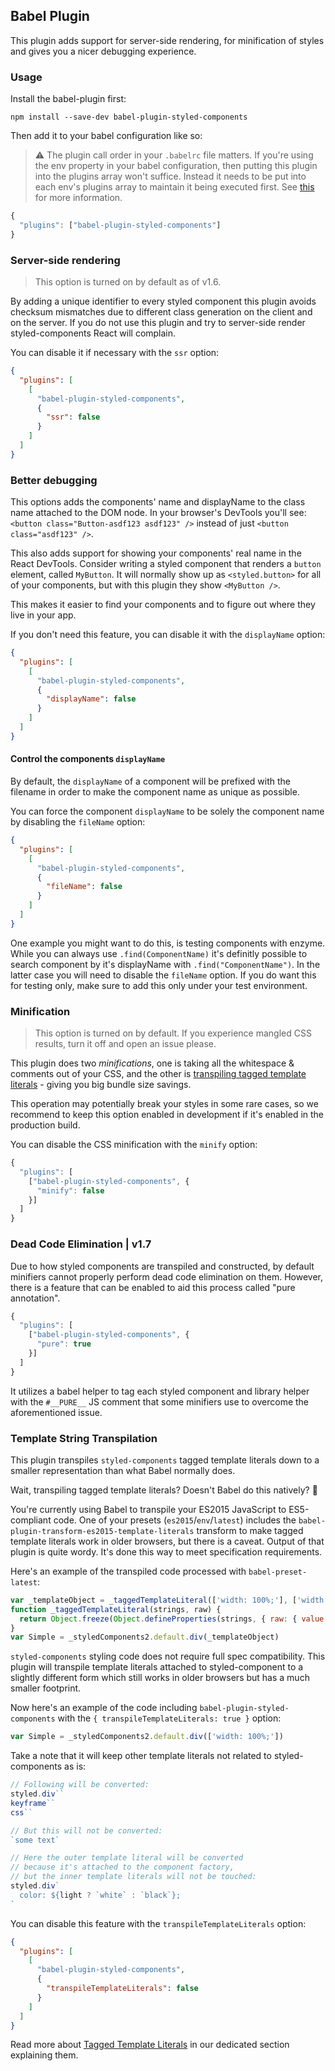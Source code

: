 ## Babel Plugin

This plugin adds support for server-side rendering, for minification of styles and gives you a nicer debugging experience.

### Usage

Install the babel-plugin first:

```
npm install --save-dev babel-plugin-styled-components
```

Then add it to your babel configuration like so:

> ⚠️ The plugin call order in your `.babelrc` file matters. If you're using the env property in your babel configuration, then putting this plugin into the plugins array won't suffice. Instead it needs to be put into each env's plugins array to maintain it being executed first. See [this](https://github.com/styled-components/babel-plugin-styled-components/issues/78) for more information.

```js
{
  "plugins": ["babel-plugin-styled-components"]
}
```

### Server-side rendering

> This option is turned on by default as of v1.6.

By adding a unique identifier to every styled component this plugin avoids checksum mismatches due to different class generation on the client and on the server. If you do not use this plugin and try to server-side render styled-components React will complain.

You can disable it if necessary with the `ssr` option:

```json
{
  "plugins": [
    [
      "babel-plugin-styled-components",
      {
        "ssr": false
      }
    ]
  ]
}
```

### Better debugging

This options adds the components' name and displayName to the class name attached to the DOM node. In your browser's DevTools you'll see: `<button class="Button-asdf123 asdf123" />` instead of just `<button class="asdf123" />`.

This also adds support for showing your components' real name in the React DevTools. Consider writing a styled component that renders a `button` element, called `MyButton`. It will normally show up as `<styled.button>` for all of your components, but with this plugin they show `<MyButton />`.

This makes it easier to find your components and to figure out where they live in your app.

If you don't need this feature, you can disable it with the `displayName` option:

```json
{
  "plugins": [
    [
      "babel-plugin-styled-components",
      {
        "displayName": false
      }
    ]
  ]
}
```

#### Control the components `displayName`

By default, the `displayName` of a component will be prefixed with the filename in order to make the component name as unique as possible.

You can force the component `displayName` to be solely the component name by disabling the `fileName` option:

```json
{
  "plugins": [
    [
      "babel-plugin-styled-components",
      {
        "fileName": false
      }
    ]
  ]
}
```

One example you might want to do this, is testing components with enzyme. While you can always use `.find(ComponentName)` it's definitly possible to search component by it's displayName with `.find("ComponentName")`. In the latter case you will need to disable the `fileName` option. If you do want this for testing only, make sure to add this only under your test environment.

### Minification

> This option is turned on by default. If you experience mangled CSS
> results, turn it off and open an issue please.

This plugin does two _minifications_, one is taking all the whitespace & comments out of your CSS, and the other is [transpiling tagged template literals](#template-string-transpilation) - giving you big bundle size savings.

This operation may potentially break your styles in some rare cases, so we recommend to keep this option enabled in development if it's enabled in the production build.

You can disable the CSS minification with the `minify` option:

```js
{
  "plugins": [
    ["babel-plugin-styled-components", {
      "minify": false
    }]
  ]
}
```

### Dead Code Elimination | v1.7

Due to how styled components are transpiled and constructed, by default minifiers cannot properly perform dead code elimination on them. However, there is a feature that can be enabled to aid this process called "pure annotation".

```js
{
  "plugins": [
    ["babel-plugin-styled-components", {
      "pure": true
    }]
  ]
}
```

It utilizes a babel helper to tag each styled component and library helper with the `#__PURE__` JS comment that some minifiers use to overcome the aforementioned issue.

### Template String Transpilation

This plugin transpiles `styled-components` tagged template literals down to a smaller representation than what Babel normally does.

Wait, transpiling tagged template literals? Doesn't Babel do this natively? 🤔

You're currently using Babel to transpile your ES2015 JavaScript to ES5-compliant code. One of your presets (`es2015`/`env`/`latest`) includes the `babel-plugin-transform-es2015-template-literals` transform to make tagged template literals work in older browsers, but there is a caveat. Output of that plugin is quite wordy. It's done this way to meet specification requirements.

Here's an example of the transpiled code processed with `babel-preset-latest`:

```js
var _templateObject = _taggedTemplateLiteral(['width: 100%;'], ['width: 100%;'])
function _taggedTemplateLiteral(strings, raw) {
  return Object.freeze(Object.defineProperties(strings, { raw: { value: Object.freeze(raw) } }))
}
var Simple = _styledComponents2.default.div(_templateObject)
```

`styled-components` styling code does not require full spec compatibility. This plugin will transpile template literals attached to styled-component to a slightly different form which still works in older browsers but has a much smaller footprint.

Now here's an example of the code including `babel-plugin-styled-components` with the `{ transpileTemplateLiterals: true }` option:

```js
var Simple = _styledComponents2.default.div(['width: 100%;'])
```

Take a note that it will keep other template literals not related to styled-components as is:

```js
// Following will be converted:
styled.div``
keyframe``
css``

// But this will not be converted:
`some text`

// Here the outer template literal will be converted
// because it's attached to the component factory,
// but the inner template literals will not be touched:
styled.div`
  color: ${light ? `white` : `black`};
`
```

You can disable this feature with the `transpileTemplateLiterals` option:

```json
{
  "plugins": [
    [
      "babel-plugin-styled-components",
      {
        "transpileTemplateLiterals": false
      }
    ]
  ]
}
```

Read more about [Tagged Template Literals](/docs/advanced#tagged-template-literals) in
our dedicated section explaining them.

